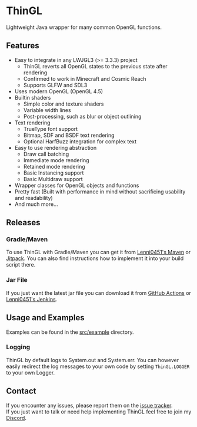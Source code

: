 # ThinGL
Lightweight Java wrapper for many common OpenGL functions.

## Features
- Easy to integrate in any LWJGL3 (>= 3.3.3) project
  - ThinGL reverts all OpenGL states to the previous state after rendering
  - Confirmed to work in Minecraft and Cosmic Reach
  - Supports GLFW and SDL3
- Uses modern OpenGL (OpenGL 4.5)
- Builtin shaders
  - Simple color and texture shaders
  - Variable width lines
  - Post-processing, such as blur or object outlining
- Text rendering
  - TrueType font support
  - Bitmap, SDF and BSDF text rendering
  - Optional HarfBuzz integration for complex text
- Easy to use rendering abstraction
  - Draw call batching
  - Immediate mode rendering
  - Retained mode rendering
  - Basic Instancing support
  - Basic Multidraw support
- Wrapper classes for OpenGL objects and functions
- Pretty fast (Built with performance in mind without sacrificing usability and readability)
- And much more...

## Releases
### Gradle/Maven
To use ThinGL with Gradle/Maven you can get it from [Lenni0451's Maven](https://maven.lenni0451.net/#/snapshots/net/raphimc/thingl) or [Jitpack](https://jitpack.io/#RaphiMC/ThinGL).
You can also find instructions how to implement it into your build script there.

### Jar File
If you just want the latest jar file you can download it from [GitHub Actions](https://github.com/RaphiMC/ThinGL/actions/workflows/build.yml) or [Lenni0451's Jenkins](https://build.lenni0451.net/job/ThinGL/).

## Usage and Examples
Examples can be found in the [src/example](/src/example) directory.

### Logging
ThinGL by default logs to System.out and System.err.
You can however easily redirect the log messages to your own code by setting ``ThinGL.LOGGER`` to your own Logger.

## Contact
If you encounter any issues, please report them on the
[issue tracker](https://github.com/RaphiMC/ThinGL/issues).  
If you just want to talk or need help implementing ThinGL feel free to join my
[Discord](https://discord.gg/dCzT9XHEWu).

